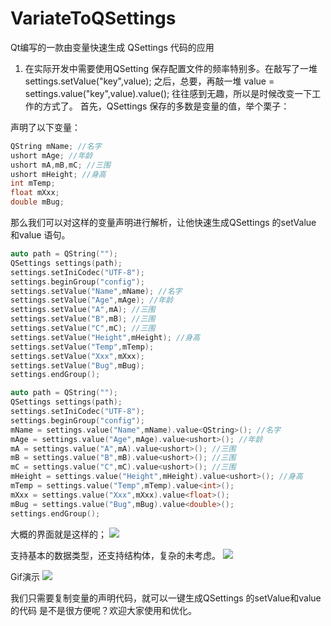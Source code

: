 # VariateToQSettings
Qt编写的一款由变量快速生成 QSettings 代码的应用
1. 在实际开发中需要使用QSetting 保存配置文件的频率特别多。在敲写了一堆 settings.setValue("key",value); 之后，总要，再敲一堆 value = settings.value("key",value).value<type>();  往往感到无趣，所以是时候改变一下工作的方式了。
     首先，QSettings 保存的多数是变量的值，举个栗子：
	 
声明了以下变量：
```cpp
QString mName; //名字
ushort mAge; //年龄
ushort mA,mB,mC; //三围
ushort mHeight; //身高
int mTemp;
float mXxx;
double mBug;
```
那么我们可以对这样的变量声明进行解析，让他快速生成QSettings 的setValue 和value 语句。
```cpp
auto path = QString("");
QSettings settings(path);
settings.setIniCodec("UTF-8");
settings.beginGroup("config");
settings.setValue("Name",mName); //名字
settings.setValue("Age",mAge); //年龄
settings.setValue("A",mA); //三围
settings.setValue("B",mB); //三围
settings.setValue("C",mC); //三围
settings.setValue("Height",mHeight); //身高
settings.setValue("Temp",mTemp);
settings.setValue("Xxx",mXxx);
settings.setValue("Bug",mBug);
settings.endGroup();
```

```cpp
auto path = QString("");
QSettings settings(path);
settings.setIniCodec("UTF-8");
settings.beginGroup("config");
mName = settings.value("Name",mName).value<QString>(); //名字
mAge = settings.value("Age",mAge).value<ushort>(); //年龄
mA = settings.value("A",mA).value<ushort>(); //三围
mB = settings.value("B",mB).value<ushort>(); //三围
mC = settings.value("C",mC).value<ushort>(); //三围
mHeight = settings.value("Height",mHeight).value<ushort>(); //身高
mTemp = settings.value("Temp",mTemp).value<int>();
mXxx = settings.value("Xxx",mXxx).value<float>();
mBug = settings.value("Bug",mBug).value<double>();
settings.endGroup();
```

大概的界面就是这样的；
![](https://github.com/bao-boyle/VariateToQSettings/screenshot/1.png) 

支持基本的数据类型，还支持结构体，复杂的未考虑。
![](https://github.com/bao-boyle/VariateToQSettings/screenshot/2.png) 

Gif演示
![](https://github.com/bao-boyle/VariateToQSettings/screenshot/3.gif) 

我们只需要复制变量的声明代码，就可以一键生成QSettings 的setValue和value 的代码
是不是很方便呢？欢迎大家使用和优化。

